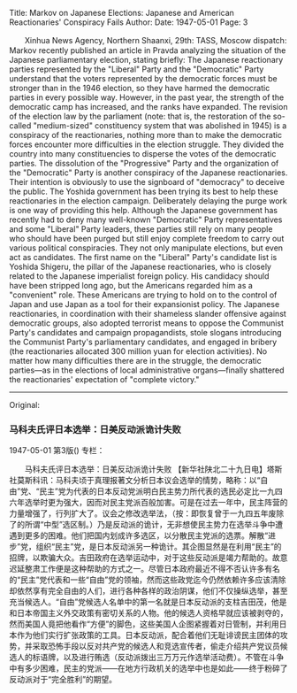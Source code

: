 Title: Markov on Japanese Elections: Japanese and American Reactionaries' Conspiracy Fails
Author:
Date: 1947-05-01
Page: 3

　　Xinhua News Agency, Northern Shaanxi, 29th: TASS, Moscow dispatch: Markov recently published an article in Pravda analyzing the situation of the Japanese parliamentary election, stating briefly: The Japanese reactionary parties represented by the "Liberal" Party and the "Democratic" Party understand that the voters represented by the democratic forces must be stronger than in the 1946 election, so they have harmed the democratic parties in every possible way. However, in the past year, the strength of the democratic camp has increased, and the ranks have expanded. The revision of the election law by the parliament (note: that is, the restoration of the so-called "medium-sized" constituency system that was abolished in 1945) is a conspiracy of the reactionaries, nothing more than to make the democratic forces encounter more difficulties in the election struggle. They divided the country into many constituencies to disperse the votes of the democratic parties. The dissolution of the "Progressive" Party and the organization of the "Democratic" Party is another conspiracy of the Japanese reactionaries. Their intention is obviously to use the signboard of "democracy" to deceive the public. The Yoshida government has been trying its best to help these reactionaries in the election campaign. Deliberately delaying the purge work is one way of providing this help. Although the Japanese government has recently had to deny many well-known "Democratic" Party representatives and some "Liberal" Party leaders, these parties still rely on many people who should have been purged but still enjoy complete freedom to carry out various political conspiracies. They not only manipulate elections, but even act as candidates. The first name on the "Liberal" Party's candidate list is Yoshida Shigeru, the pillar of the Japanese reactionaries, who is closely related to the Japanese imperialist foreign policy. His candidacy should have been stripped long ago, but the Americans regarded him as a "convenient" role. These Americans are trying to hold on to the control of Japan and use Japan as a tool for their expansionist policy. The Japanese reactionaries, in coordination with their shameless slander offensive against democratic groups, also adopted terrorist means to oppose the Communist Party's candidates and campaign propagandists, stole slogans introducing the Communist Party's parliamentary candidates, and engaged in bribery (the reactionaries allocated 300 million yuan for election activities). No matter how many difficulties there are in the struggle, the democratic parties—as in the elections of local administrative organs—finally shattered the reactionaries' expectation of "complete victory."



<hr /> 

Original: 


### 马科夫氏评日本选举：日美反动派诡计失败

1947-05-01
第3版()
专栏：

　　马科夫氏评日本选举：日美反动派诡计失败
    【新华社陕北二十九日电】塔斯社莫斯科讯：马科夫顷于真理报著文分析日本议会选举的情势，略称：以“自由”党、“民主”党为代表的日本反动党派明白民主势力所代表的选民必定比一九四六年选举时更为强大，因而对民主党派百般加害。可是在过去一年中，民主阵营的力量增强了，行列扩大了。议会之修改选举法，（按：即恢复曾于一九四五年废除了的所谓“中型”选区制。）乃是反动派的诡计，无非想使民主势力在选举斗争中遭遇到更多的困难。他们把国内划成许多选区，以分散民主党派的选票。解散“进步”党，组织“民主”党，是日本反动派另一种诡计。其企图显然是在利用“民主”的招牌，以欺骗大众。吉田政府在选举运动中，对于这些反动派是竭力帮助的。故意迟延整肃工作便是这种帮助的方式之一。尽管日本政府最近不得不否认许多有名的“民主”党代表和一些“自由”党的领袖，然而这些政党迄今仍然依赖许多应该清除却依然享有完全自由的人们，进行各种各样的政治阴谋，他们不仅操纵选举，甚至充当候选人。“自由”党候选人名单中的第一名就是日本反动派的支柱吉田茂，他是和日本帝国主义外交政策有密切关系的人物。他的候选人资格早就应该被剥夺的，然而美国人竟把他看作“方便”的脚色，这些美国人企图紧握着对日管制，并利用日本作为他们实行扩张政策的工具。日本反动派，配合着他们无耻诽谤民主团体的攻势，并采取恐怖手段以反对共产党的候选人和竞选宣传者，偷走介绍共产党议员候选人的标语牌，以及进行贿选（反动派拨出三万万元作选举活动费）。不管在斗争中有多少困难，民主的党派——在地方行政机关的选举中也是如此——终于粉碎了反动派对于“完全胜利”的期望。
